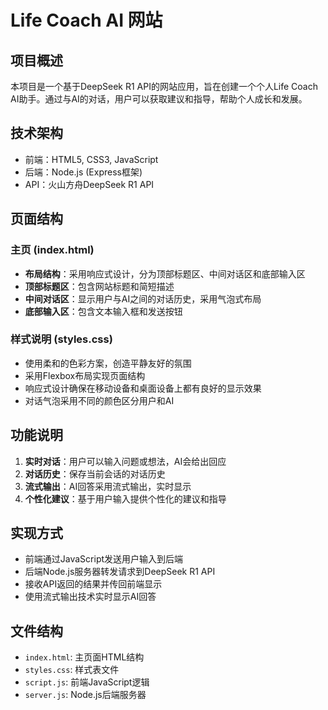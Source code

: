 # Life Coach AI 网站

## 项目概述
本项目是一个基于DeepSeek R1 API的网站应用，旨在创建一个个人Life Coach AI助手。通过与AI的对话，用户可以获取建议和指导，帮助个人成长和发展。

## 技术架构
- 前端：HTML5, CSS3, JavaScript
- 后端：Node.js (Express框架)
- API：火山方舟DeepSeek R1 API

## 页面结构

### 主页 (index.html)
- **布局结构**：采用响应式设计，分为顶部标题区、中间对话区和底部输入区
- **顶部标题区**：包含网站标题和简短描述
- **中间对话区**：显示用户与AI之间的对话历史，采用气泡式布局
- **底部输入区**：包含文本输入框和发送按钮

### 样式说明 (styles.css)
- 使用柔和的色彩方案，创造平静友好的氛围
- 采用Flexbox布局实现页面结构
- 响应式设计确保在移动设备和桌面设备上都有良好的显示效果
- 对话气泡采用不同的颜色区分用户和AI

## 功能说明
1. **实时对话**：用户可以输入问题或想法，AI会给出回应
2. **对话历史**：保存当前会话的对话历史
3. **流式输出**：AI回答采用流式输出，实时显示
4. **个性化建议**：基于用户输入提供个性化的建议和指导

## 实现方式
- 前端通过JavaScript发送用户输入到后端
- 后端Node.js服务器转发请求到DeepSeek R1 API
- 接收API返回的结果并传回前端显示
- 使用流式输出技术实时显示AI回答

## 文件结构
- `index.html`: 主页面HTML结构
- `styles.css`: 样式表文件
- `script.js`: 前端JavaScript逻辑
- `server.js`: Node.js后端服务器